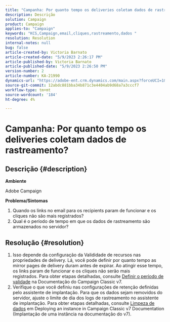 ```yaml
---
title: "Campanha: Por quanto tempo os deliveries coletam dados de rastreamento?"
description: Descrição
solution: Campaign
product: Campaign
applies-to: "Campaign"
keywords: "KCS,Campaign,email,cliques,rastreamento,dados "
resolution: Resolution
internal-notes: null
bug: false
article-created-by: Victoria Barnato
article-created-date: "5/9/2023 2:26:17 PM"
article-published-by: Victoria Barnato
article-published-date: "5/9/2023 2:26:50 PM"
version-number: 2
article-number: KA-21990
dynamics-url: "https://adobe-ent.crm.dynamics.com/main.aspx?forceUCI=1&pagetype=entityrecord&etn=knowledgearticle&id=e72e6671-75ee-ed11-8849-6045bd0065b6"
source-git-commit: 12abdc881bba34b871c3e4404ab9d68a7a3cccf7
workflow-type: tm+mt
source-wordcount: '184'
ht-degree: 4%

---
```


# Campanha: Por quanto tempo os deliveries coletam dados de rastreamento?

## Descrição {#description}


<b>Ambiente</b>

Adobe Campaign

<b>Problema/Sintomas</b>

1. Quando os links no email para os recipients param de funcionar e os cliques não são mais registrados?
2. Qual é o período de tempo em que os dados de rastreamento são armazenados no servidor?



## Resolução {#resolution}


1. Isso depende da configuração da Valididade de recursos nas propriedades de delivery. Lá, você pode definir por quanto tempo as mirror pages de delivery duram antes de expirar. Ao atingir esse tempo, os links param de funcionar e os cliques não serão mais registrados. Para obter etapas detalhadas, consulte [Definir o período de validade](https://experienceleague.adobe.com/docs/campaign-classic/using/sending-messages/key-steps-when-creating-a-delivery/steps-sending-the-delivery.html?lang=en#defining-validity-period) na Documentação do Campaign Classic v7.
2. Verifique o que você definiu nas configurações de retenção definidas pelo assistente de implantação. Para que os dados sejam removidos do servidor, ajuste o limite de dia dos logs de rastreamento no assistente de implantação. Para obter etapas detalhadas, consulte [Limpeza de dados](https://experienceleague.adobe.com/docs/campaign-classic/using/installing-campaign-classic/initial-configuration/deploying-an-instance.html?lang=en#purging-data) em Deploying an instance in Campaign Classic v7 Documentation (Implantação de uma instância na documentação do v7).

